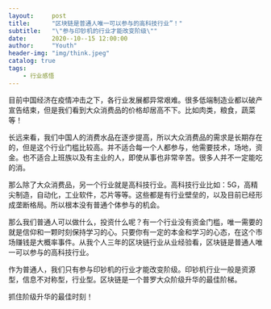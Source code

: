 ```yaml
---
layout:     post
title:      "区块链是普通人唯一可以参与的高科技行业”！"
subtitle:   "\"参与印钞机的行业才能改变阶级\""
date:       2020--10--15 12:00:00
author:     "Youth"
header-img: "img/think.jpeg"
catalog: true
tags:
    - 行业感悟
---
```


目前中国经济在疫情冲击之下，各行业发展都异常艰难。很多低端制造业都以破产宣告结束，但是我们看到大众消费品的价格却居高不下。比如肉类，粮食，蔬菜等！

长远来看，我们中国人的消费水品在逐步提高，所以大众消费品的需求是长期存在的，但是这个行业门槛比较高。并不适合每一个人都参与，他需要技术，场地，资金。也不适合上班族以及有主业的人，即使从事也非常辛苦。很多人并不一定能吃的消。

那么除了大众消费品，另一个行业就是高科技行业。高科技行业比如：5G，高精尖制造，自动化，工业软件，芯片等等。这些都是有行业壁垒的，以及目前已经形成垄断格局。所以根本没有普通个体参与的机会。

那么我们普通人可以做什么，投资什么呢？有一个行业没有资金门槛，唯一需要的就是信仰和一颗时刻保持学习的心。只要你有一定的本金和学习的心态，在这个市场赚钱是大概率事件。从我个人三年的区块链行业从业经验看，区块链是普通人唯一可以参与的高科技行业。

作为普通人，我们只有参与印钞机的行业才能改变阶级。印钞机行业一般是资源型，信息不对称型，行业型。区块链是一个普罗大众阶级升华的最佳阶梯。

抓住阶级升华的最佳时刻！